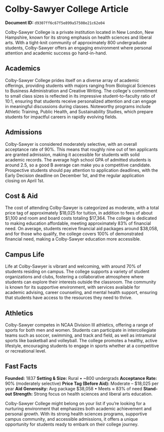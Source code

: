 # Colby-Sawyer College Article

**Document ID:** `d9307ff6c67f5e899a57508e21c62e04`

Colby-Sawyer College is a private institution located in New London, New Hampshire, known for its strong emphasis on health sciences and liberal arts. With a tight-knit community of approximately 800 undergraduate students, Colby-Sawyer offers an engaging environment where personal attention and academic success go hand-in-hand.

## Academics
Colby-Sawyer College prides itself on a diverse array of academic offerings, providing students with majors ranging from Biological Sciences to Business Administration and Creative Writing. The college's commitment to small class sizes is reflected in its impressive student-to-faculty ratio of 10:1, ensuring that students receive personalized attention and can engage in meaningful discussions during classes. Noteworthy programs include Athletic Training, Public Health, and Sustainability Studies, which prepare students for impactful careers in rapidly evolving fields.

## Admissions
Colby-Sawyer is considered moderately selective, with an overall acceptance rate of 90%. This means that roughly nine out of ten applicants are granted admission, making it accessible for students with solid academic records. The average high school GPA of admitted students is around 2.5, so a good B average can make you a competitive candidate. Prospective students should pay attention to application deadlines, with the Early Decision deadline on December 1st, and the regular application closing on April 1st.

## Cost & Aid
The cost of attending Colby-Sawyer is categorized as moderate, with a total price tag of approximately $18,025 for tuition, in addition to fees of about $1,100 and room and board costs totaling $17,364. The college is dedicated to making education affordable, meeting approximately 83% of financial need. On average, students receive financial aid packages around $38,058, and for those who qualify, the college covers 100% of demonstrated financial need, making a Colby-Sawyer education more accessible.

## Campus Life
Life at Colby-Sawyer is vibrant and welcoming, with around 70% of students residing on campus. The college supports a variety of student organizations and clubs, fostering a collaborative atmosphere where students can explore their interests outside the classroom. The community is known for its supportive environment, with services available for academic advising, career counseling, and mental health support, ensuring that students have access to the resources they need to thrive.

## Athletics
Colby-Sawyer competes in NCAA Division III athletics, offering a range of sports for both men and women. Students can participate in intercollegiate teams such as soccer, swimming, and track and field, as well as intramural sports like basketball and volleyball. The college promotes a healthy, active lifestyle, encouraging students to engage in sports whether at a competitive or recreational level.

## Fast Facts
**Founded:** 1837
**Setting & Size:** Rural • ~800 undergrads
**Acceptance Rate:** 90% (moderately selective)
**Price Tag (Before Aid):** Moderate – $18,025 per year
**Aid Generosity:** Avg package $38,058 • Meets ≈ 83% of need
**Stand-out Strength:** Strong focus on health sciences and liberal arts education.

Colby-Sawyer College might belong on your list if you’re looking for a nurturing environment that emphasizes both academic achievement and personal growth. With its strong health sciences programs, supportive campus community, and accessible admissions, it offers a unique opportunity for students ready to embark on their college journey.
